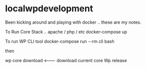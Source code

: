 # localwpdevelopment
Been kicking around and playing with docker .. these are my notes. 


To Run  Core Stack .. apache / php / etc
docker-compose up 


To run WP CLI tool 
docker-compose run --rm cli bash

then 

wp core download <--- download current core Wp release


